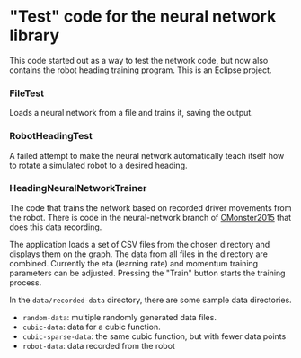 # "Test" code for the neural network library

This code started out as a way to test the network code, but now also contains the robot heading training program. This is an Eclipse project.

### FileTest

Loads a neural network from a file and trains it, saving the output. 

### RobotHeadingTest

A failed attempt to make the neural network automatically teach itself how to rotate a simulated robot to a desired heading.

### HeadingNeuralNetworkTrainer

The code that trains the network based on recorded driver movements from the robot. There is code in the neural-network branch of [CMonster2015](https://github.com/RobotsByTheC/CMonster2015) that does this data recording.

The application loads a set of CSV files from the chosen directory and displays them on the graph. The data from all files in the directory are combined. Currently the eta (learning rate) and momentum training parameters can be adjusted. Pressing the "Train" button starts the training process.

In the `data/recorded-data` directory, there are some sample data directories. 
- `random-data`: multiple randomly generated data files.
- `cubic-data`: data for a cubic function. 
- `cubic-sparse-data`: the same cubic function, but with fewer data points
- `robot-data`: data recorded from the robot
